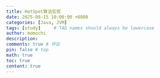 ```yaml
---
title: HotSpot算法实现
date: 2025-09-15 10:00:00 +0800
categories: [Java, JVM]
tags: [study]     # TAG names should always be lowercase
author: momochi
description: 
comments: true # 评论
pin: false # top 
math: true
toc: true
content: true
---
```


